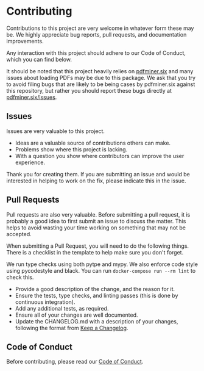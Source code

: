 # Contributing

Contributions to this project are very welcome in whatever form these may be. We highly
appreciate bug reports, pull requests, and documentation improvements.

Any interaction with this project should adhere to our Code of Conduct, which you can
find below.

It should be noted that this project heavily relies on
[pdfminer.six](https://github.com/pdfminer/pdfminer.six) and many issues about loading
PDFs may be due to this package. We ask that you try to avoid filing bugs that are
likely to be being cases by pdfminer.six against this repository, but rather you should
report these bugs directly at
[pdfminer.six/issues](https://github.com/pdfminer/pdfminer.six/issues).

## Issues

Issues are very valuable to this project.

* Ideas are a valuable source of contributions others can make.
* Problems show where this project is lacking.
* With a question you show where contributors can improve the user experience.

Thank you for creating them. If you are submitting an issue and would be interested in
helping to work on the fix, please indicate this in the issue.

## Pull Requests

Pull requests are also very valuable. Before submitting a pull request, it is probably
a good idea to first submit an issue to discuss the matter. This helps to avoid wasting
your time working on something that may not be accepted.

When submitting a Pull Request, you will need to do the following things. There is a
checklist in the template to help make sure you don't forget.

We run type checks using both pytpe and mypy. We also enforce code style using
pycodestyle and black. You can run  `docker-compose run --rm lint` to check this.

* Provide a good description of the change, and the reason for it.
* Ensure the tests, type checks, and linting passes (this is done by continuous
  integration).
* Add any additional tests, as required.
* Ensure all of your changes are well documented.
* Update the CHANGELOG.md with a description of your changes, following the format from
  [Keep a Changelog](https://keepachangelog.com/en/1.0.0/).

## Code of Conduct

Before contributing, please read our [Code of Conduct](CODE_OF_CONDUCT.md).

